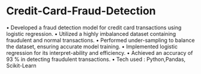 # Credit-Card-Fraud-Detection
• Developed a fraud detection model for credit card transactions using
logistic regression.
• Utilized a highly imbalanced dataset containing fraudulent and normal
transactions.
• Performed under-sampling to balance the dataset, ensuring accurate
model training.
• Implemented logistic regression for its interpret-ability and efficiency.
• Achieved an accuracy of 93 % in detecting fraudulent transactions.
• Tech used : Python,Pandas, Scikit-Learn
